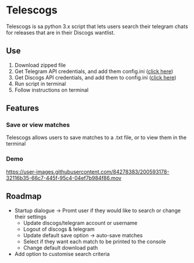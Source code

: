 # Telescogs
 Telescogs is sa python 3.x script that lets users search their telegram chats for releases that are in their Discogs wantlist.
 
## Use
1. Download zipped file 
2. Get Telegram API credentials, and add them config.ini    ([click here](https://core.telegram.org/api/obtaining_api_id))
3. Get Discogs API credentials, and add them to config.ini  ([click here](https://www.discogs.com/settings/developers))
4. Run script in terminal
5. Follow instructions on terminal
## Features
### Save or view matches
Telescogs allows users to save matches to a .txt file, or to view them in the terminal
### Demo

https://user-images.githubusercontent.com/84278383/200593178-32116b35-66c7-445f-95c4-04ef7b984f86.mov


## Roadmap
* Startup dialogue -> Promt user if they would like to search or change their settings
  * Update discogs/telegram account or username
  * Logout of discogs & telegram
  * Update default save option -> auto-save matches
  * Select if they want each match to be printed to the console
  * Change default download path
* Add option to customise search criteria
